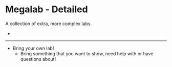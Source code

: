 # Megalab - Detailed

A collection of extra, more complex labs.

- 

---

- Bring your own lab!
  - Bring something that you want to show, need help with or have questions about!